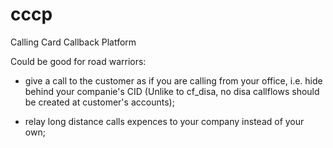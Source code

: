 cccp
====
Calling Card Callback Platform

Could be good for road warriors:

- give a call to the customer as if you are calling from your office, i.e. hide behind your companie's CID
  (Unlike to cf_disa, no disa callflows should be created at customer's accounts);

- relay long distance calls expences to your company instead of your own;
